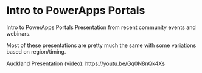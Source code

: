 # Intro to PowerApps Portals
Intro to PowerApps Portals Presentation from recent community events and webinars.

Most of these presentations are pretty much the same with some variations based on region/timing.

Auckland Presentation (video):
https://youtu.be/Gq0N8nQk4Xs


